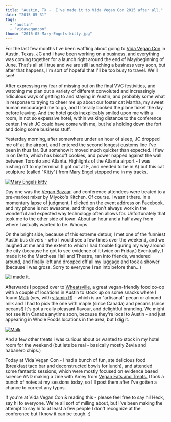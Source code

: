 ```yaml
---
title: "Austin, TX -  I've made it to Vida Vegan Con 2015 after all."
date: "2015-05-31"
tags:
  - "austin"
  - "vidavegancon"
thumb: "2015-05-Mary-Engels-kitty.jpg"
---
```


For the last few months I've been waffling about going to [Vida Vegan Con](http://www.vidavegancon.com) in Austin, Texas. JC and I have been working on a business, and everything was coming together for a launch right around the end of May/beginning of June. That's all still true and we are still launching a business very soon, but after that happens, I'm sort of hopeful that I'll be too busy to travel. We'll see!

After expressing my fear of missing out on the final VVC festivities, and watching me plan out a variety of different convoluted and increasingly ridiculous ways of getting to and staying in Austin, and probably some what in response to trying to cheer me up about our foster cat Martha, my sweet human encouraged me to go, and I literally booked the plane ticket the day before leaving. And the hotel gods inexplicably smiled upon me with a room, in not so expensive hotel, within walking distance to the conference center. I wish JC could have come with me, but he's holding down the fort and doing some business stuff.

Yesterday morning, after somewhere under an hour of sleep, JC dropped me off at the airport, and I entered the second longest customs line I've been in thus far. But somehow it moved much quicker than expected. I flew in on Delta, which has biscoff cookies, and power napped against the wall between Toronto and Atlanta. Highlights of the Atlanta airport - I was rushing off to my terminal (I got out at E, and needed to be in A) but this cat sculpture (called "Kitty") from [Mary Engel](http://www.ceramixga.com/#/new-gallery/) stopped me in my tracks.

[![Mary Engels kitty](images/Mary-Engels-kitty.jpg)](http://meshell.ca/blog/wp-content/uploads/2015/05/Mary-Engels-kitty.jpg)

Day one was the [Vegan Bazaar](http://vidavegancon.com/vida-vegan-bazaar/), and conference attendees were treated to a pre-market mixer by Miyoko's Kitchen. Of course. I wasn't there. In a momentary lapse of judgment, I clicked on the event address on Facebook, and my phone is not awesome, and things don't always work in the wonderful and expected way technology often allows for. Unfortunately that took me to the other side of town. About an hour and a half away from where I actually wanted to be. Whoops.

On the bright side, because of this extreme detour, I met one of the funniest Austin bus drivers - who I would see a few times over the weekend, and we laughed at me and the extent to which I had trouble figuring my way around the city (because he got to see evidence of it twice on Friday.) Eventually, I made it to the Marchesa Hall and Theatre, ran into friends, wandered around, and finally left and dropped off all my luggage and took a shower (because I was gross. Sorry to everyone I ran into before then...)

[![I made it.](images/18248507261_f45cfb4543_z.jpg)](https://www.flickr.com/photos/prairiev/18248507261 "I made it. by MeShell, on Flickr")

Afterwards I popped over to [Wheatsville](http://wheatsville.coop/), a great vegan-friendly food co-op with a couple of locations in Austin to stock up on some snacks where I found [Malk](http://www.malkorganics.com/) (yes, with [vitamin R](http://simpsons.wikia.com/wiki/Malk)) - which is an "artisanal" pecan or almond milk and I had to pick the one with maple (since Canada) and pecans (since pecans!) It's got a really pleasant flavour, and delightful branding. We might not see it in Canada anytime soon, because they're local to Austin - and just appearing in Whole Foods locations in the area, but I dig it.

[![Malk](images/18065682070_bd633eeb5f_z.jpg)](https://www.flickr.com/photos/prairiev/18065682070 "Malk by MeShell, on Flickr")

And a few other treats I was curious about or wanted to stock in my hotel room for the weekend (but lets be real - basically mostly Zevia and habanero chips.)

Today at Vida Vegan Con - I had a bunch of fun, ate delicious food (breakfast taco bar and deconstructed bowls for lunch), and attended some fantastic sessions, which were mostly focused on evidence based science AND making a zine with Amey from [Vegan Eats and Treats.](http://veganeatsandtreats.blogspot.com/) I took a bunch of notes at my sessions today, so I'll post them after I've gotten a chance to correct any typos.

If you're at Vida Vegan Con & reading this - please feel free to say hi! Heck, say hi to everyone. We're all sort of milling about, but I've been making the attempt to say hi to at least a few people I don't recognize at the conference but I know it can be tough. :)
